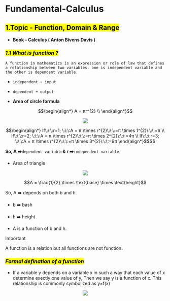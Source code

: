 # Fundamental-Calculus

## <mark>1.Topic - Function, Domain &amp; Range</mark>

* **Book - Calculus ( Anton Bivens Davis )**
    

### ***<mark>1.1 What is function ?</mark>***

`A function in mathematics is an expression or role of law that defines a relationship between two variables. one is independent variable and the other is dependent variable.`

* `independent ➡️ input`
    
* `dependent ➡️ output`
    
* **Area of circle formula**
    

$$\begin{align*} A = πr^{2} \\ \end{align*}$$

<p align="center">
  <img src="https://github.com/mdrahulhasanridoy/Fundamental-Calculus/assets/99040899/2d130638-e273-479e-a779-29280eaa45bc"/>
</p>

```math
\begin{align*} If\:\:\:r=1; \:\:\:A = π \times r^{2}\:\:\:=π \times 1^{2}\:\:\:=π \\ If\:\:\:r=2; \:\:\:A = π \times r^{2}\:\:\:=π \times 2^{2}\:\:\:=4π \\ If\:\:\:r=3; \:\:\:A = π \times r^{2}\:\:\:=π \times 3^{2}\:\:\:=9π \end{align*}$$
```

**So, A ➡️**`dependent variable`**& r ➡️**`independent variable`

* Area of triangle

<p align="center">
  <img src="https://github.com/mdrahulhasanridoy/Fundamental-Calculus/assets/99040899/7fc75507-eeac-4fba-8311-1b91f137eacb"/>
</p>

```math
A = \frac{1}{2} \times \text{base} \times \text{height}
```


So, A ➡️ depends on both b and h.

* b ➡️ bash
    
* h ➡️ height
    
* A is a function of b and h.

> [!IMPORTANT]  
> A function is a relation but all functions are not function.

### ***<mark>Formal defination of a function</mark>***

* If a variable y depends on a variable x in such a way that each value of x determine exectly one value of y, Then we say y is a function of x. This relationship is commonly symbolized as y=f(x)
    
<p align="center">
  <img src="https://github.com/mdrahulhasanridoy/Fundamental-Calculus/assets/99040899/db425ab4-8268-4022-aa4b-5c64ddbd56ad"/>
</p>
